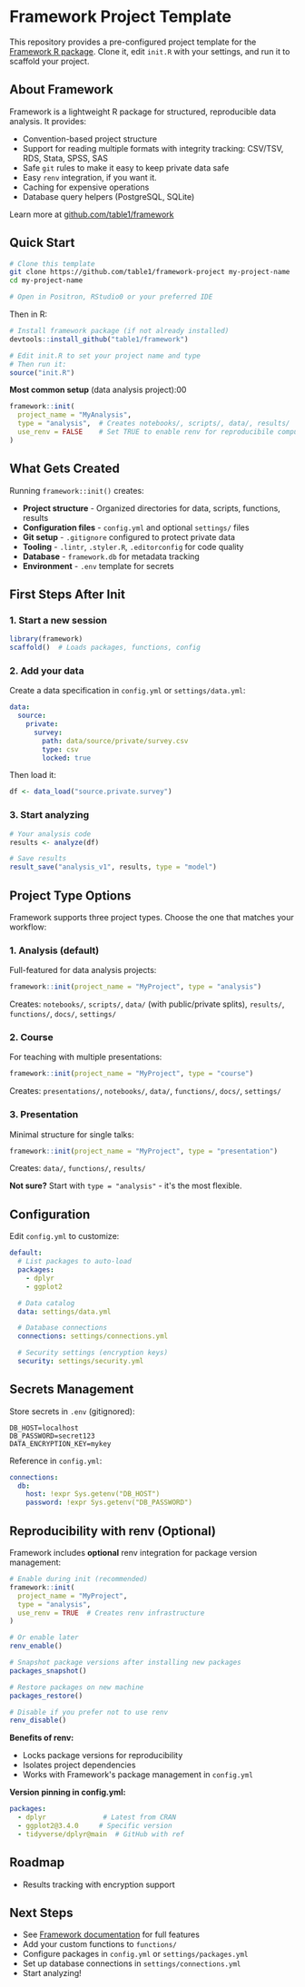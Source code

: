 # Framework Project Template

This repository provides a pre-configured project template for the [Framework R package](https://github.com/table1/framework). Clone it, edit `init.R` with your settings, and run it to scaffold your project.


## About Framework

Framework is a lightweight R package for structured, reproducible data analysis. It provides:

- Convention-based project structure
- Support for reading multiple formats with integrity tracking: CSV/TSV, RDS, Stata, SPSS, SAS
- Safe `git` rules to make it easy to keep private data safe
- Easy `renv` integration, if you want it.
- Caching for expensive operations
- Database query helpers (PostgreSQL, SQLite)

Learn more at [github.com/table1/framework](https://github.com/table1/framework)

## Quick Start

```bash
# Clone this template
git clone https://github.com/table1/framework-project my-project-name
cd my-project-name

# Open in Positron, RStudio0 or your preferred IDE
```

Then in R:

```r
# Install framework package (if not already installed)
devtools::install_github("table1/framework")

# Edit init.R to set your project name and type
# Then run it:
source("init.R")
```

**Most common setup** (data analysis project):00
```r
framework::init(
  project_name = "MyAnalysis",
  type = "analysis",  # Creates notebooks/, scripts/, data/, results/
  use_renv = FALSE    # Set TRUE to enable renv for reproducibile computing environments
)
```

## What Gets Created

Running `framework::init()` creates:

- **Project structure** - Organized directories for data, scripts, functions, results
- **Configuration files** - `config.yml` and optional `settings/` files
- **Git setup** - `.gitignore` configured to protect private data
- **Tooling** - `.lintr`, `.styler.R`, `.editorconfig` for code quality
- **Database** - `framework.db` for metadata tracking
- **Environment** - `.env` template for secrets

## First Steps After Init

### 1. Start a new session

```r
library(framework)
scaffold()  # Loads packages, functions, config
```

### 2. Add your data

Create a data specification in `config.yml` or `settings/data.yml`:

```yaml
data:
  source:
    private:
      survey:
        path: data/source/private/survey.csv
        type: csv
        locked: true
```

Then load it:

```r
df <- data_load("source.private.survey")
```

### 3. Start analyzing

```r
# Your analysis code
results <- analyze(df)

# Save results
result_save("analysis_v1", results, type = "model")
```

## Project Type Options

Framework supports three project types. Choose the one that matches your workflow:

### 1. Analysis (default)
Full-featured for data analysis projects:
```r
framework::init(project_name = "MyProject", type = "analysis")
```
Creates: `notebooks/`, `scripts/`, `data/` (with public/private splits), `results/`, `functions/`, `docs/`, `settings/`

### 2. Course
For teaching with multiple presentations:
```r
framework::init(project_name = "MyProject", type = "course")
```
Creates: `presentations/`, `notebooks/`, `data/`, `functions/`, `docs/`, `settings/`

### 3. Presentation
Minimal structure for single talks:
```r
framework::init(project_name = "MyProject", type = "presentation")
```
Creates: `data/`, `functions/`, `results/`

**Not sure?** Start with `type = "analysis"` - it's the most flexible.

## Configuration

Edit `config.yml` to customize:

```yaml
default:
  # List packages to auto-load
  packages:
    - dplyr
    - ggplot2

  # Data catalog
  data: settings/data.yml

  # Database connections
  connections: settings/connections.yml

  # Security settings (encryption keys)
  security: settings/security.yml
```

## Secrets Management

Store secrets in `.env` (gitignored):

```env
DB_HOST=localhost
DB_PASSWORD=secret123
DATA_ENCRYPTION_KEY=mykey
```

Reference in `config.yml`:

```yaml
connections:
  db:
    host: !expr Sys.getenv("DB_HOST")
    password: !expr Sys.getenv("DB_PASSWORD")
```

## Reproducibility with renv (Optional)

Framework includes **optional** renv integration for package version management:

```r
# Enable during init (recommended)
framework::init(
  project_name = "MyProject",
  type = "analysis",
  use_renv = TRUE  # Creates renv infrastructure
)

# Or enable later
renv_enable()

# Snapshot package versions after installing new packages
packages_snapshot()

# Restore packages on new machine
packages_restore()

# Disable if you prefer not to use renv
renv_disable()
```

**Benefits of renv:**
- Locks package versions for reproducibility
- Isolates project dependencies
- Works with Framework's package management in `config.yml`

**Version pinning in config.yml:**
```yaml
packages:
  - dplyr              # Latest from CRAN
  - ggplot2@3.4.0     # Specific version
  - tidyverse/dplyr@main  # GitHub with ref
```

## Roadmap

- Results tracking with encryption support

## Next Steps

- See [Framework documentation](https://github.com/table1/framework) for full features
- Add your custom functions to `functions/`
- Configure packages in `config.yml` or `settings/packages.yml`
- Set up database connections in `settings/connections.yml`
- Start analyzing!
